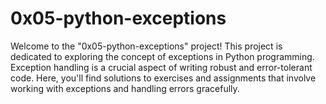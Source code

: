 # 0x05-python-exceptions

Welcome to the "0x05-python-exceptions" project! This project is dedicated to exploring the concept of exceptions in Python programming. Exception handling is a crucial aspect of writing robust and error-tolerant code. Here, you'll find solutions to exercises and assignments that involve working with exceptions and handling errors gracefully.
